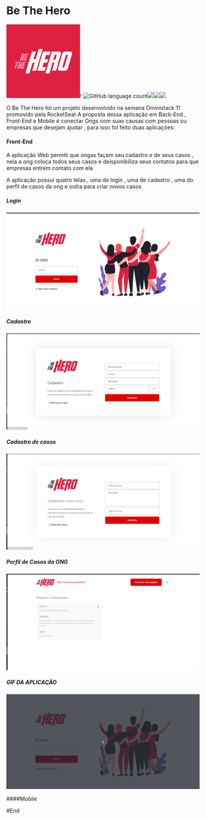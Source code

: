 # Be The Hero

![](https://github.com/brenokf/be-the-hero/blob/master/mobile/assets/icon.png?raw=true)!
![GitHub language count](https://img.shields.io/github/languages/count/brenokf/be-the-hero)![](https://img.shields.io/github/languages/top/brenokf/be-the-hero)![](https://img.shields.io/github/commit-activity/m/brenokf/be-the-hero)![](https://img.shields.io/github/last-commit/brenokf/be-the-hero)


O Be The Hero foi um projeto desenvolvido na semana Oministack 11 promovido pela RocketSeat
A proposta dessa aplicação em Back-End , Front-End e Mobile é conectar Ongs com suas causas com pessoas ou empresas que desejam ajudar , para isso foi feito duas aplicações:

#### Front-End
A aplicação Web permiti que ongas façam seu cadastro e de seus casos , nela a ong coloca todos seus casos e deisponibiliza seus contatos para que empresas entrem contato com ela 

A aplicação possui quatro telas , uma de login , uma de cadastro , uma do perfil de casos da ong e outra para criar novos casos 


##### Login

![](https://github.com/brenokf/be-the-hero/blob/master/mobile/github/telainicial.png?raw=true)

##### Cadastro
![](https://github.com/brenokf/be-the-hero/blob/master/mobile/github/cadastro.png?raw=true)

##### Cadastro de casos
![](https://github.com/brenokf/be-the-hero/blob/master/mobile/github/casos.png?raw=true)

##### Perfil de Casos da ONG
![](https://github.com/brenokf/be-the-hero/blob/master/mobile/github/profile.png?raw=true)

##### GIF DA APLICAÇÃO
![](https://github.com/brenokf/be-the-hero/blob/master/mobile/github/TheBeHero.gif?raw=true)

####Mobile







#End
